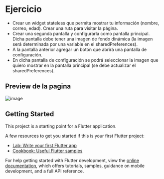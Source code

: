 # Ejercicio

- Crear un widget stateless que permita mostrar tu información (nombre, correo, edad). Crear una ruta para visitar la página.
- Crear una segunda pantalla y configurarla como pantalla principal. Dicha pantalla debe tener una imagen de fondo dinámica (la imagen será determinada por una variable en el sharedPreferences).
- A la pantalla anterior agregar un botón que abrirá una pantalla de configuración.
- En dicha pantalla de configuración se podrá seleccionar la imagen que quiero mostrar en la pantalla principal (se debe actualizar el sharedPreferences).

## Preview de la pagina
![image](https://github.com/user-attachments/assets/fb22e75b-57d8-467e-a143-8a7e7fcc8b31)

## Getting Started

This project is a starting point for a Flutter application.

A few resources to get you started if this is your first Flutter project:

- [Lab: Write your first Flutter app](https://docs.flutter.dev/get-started/codelab)
- [Cookbook: Useful Flutter samples](https://docs.flutter.dev/cookbook)

For help getting started with Flutter development, view the
[online documentation](https://docs.flutter.dev/), which offers tutorials,
samples, guidance on mobile development, and a full API reference.
